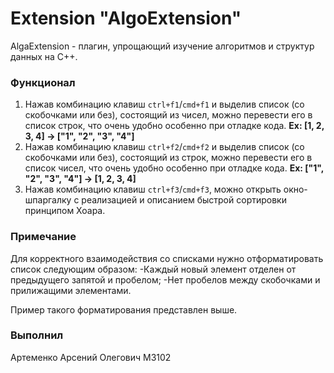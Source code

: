 
# Extension "AlgoExtension"

AlgaExtension - плагин, упрощающий изучение алгоритмов и структур данных на С++.

### Функционал 

1. Нажав комбинацию клавиш `ctrl+f1`/`cmd+f1` и выделив список (со скобочками или без), состоящий из чисел, можно перевести его в список строк, что очень удобно особенно при отладке кода.
 **Ex: [1, 2, 3, 4] -> ["1", "2", "3", "4"]**
2. Нажав комбинацию клавиш `ctrl+f2`/`cmd+f2` и выделив список (со скобочками или без), состоящий из строк, можно перевести его в список чисел, что очень удобно особенно при отладке кода.
 **Ex: ["1", "2", "3", "4"] -> [1, 2, 3, 4]**
3.  Нажав комбинацию клавиш `ctrl+f3`/`cmd+f3`, можно открыть окно-шпаргалку с реализацией и описанием быстрой сортировки принципом Хоара.

### Примечание 
Для корректного взаимодействия со списками нужно отформатировать список следующим образом:
-Каждый новый элемент отделен от предыдущего запятой и пробелом;
-Нет пробелов между скобочками и прилижащими элементами.

Пример такого форматирования представлен выше.
   
### Выполнил
Артеменко Арсений Олегович М3102
